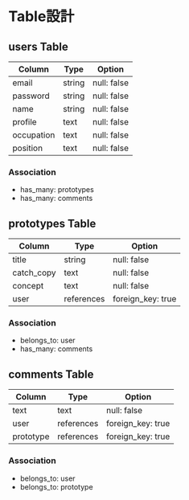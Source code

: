 # Table設計

## users Table

| Column     | Type   | Option      |
|------------|--------|-------------|
| email      | string | null: false |
| password   | string | null: false |
| name       | string | null: false |
| profile    | text   | null: false |
| occupation | text   | null: false |
| position   | text   | null: false |

### Association

- has_many: prototypes
- has_many: comments

## prototypes Table

| Column     | Type       | Option            |
|------------|------------|-------------------|
| title      | string     | null: false       |
| catch_copy | text       | null: false       |
| concept    | text       | null: false       |
| user       | references | foreign_key: true |


### Association

- belongs_to: user
- has_many: comments

## comments Table

| Column    | Type       | Option            |
|-----------|------------|-------------------|
| text      | text       | null: false       | 
| user      | references | foreign_key: true |
| prototype | references | foreign_key: true |

### Association

- belongs_to: user
- belongs_to: prototype
